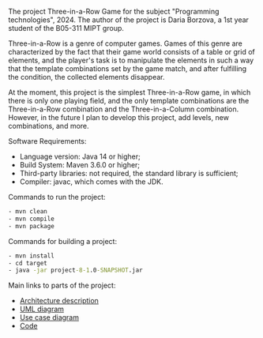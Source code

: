 The project Three-in-a-Row Game for the subject "Programming technologies", 2024. The author of the project is Daria
Borzova, a 1st year student of the B05-311 MIPT group.

Three-in-a-Row is a genre of computer games. Games of this genre are characterized by the fact that their game world
consists of a table or grid of elements, and the player's task is to manipulate the elements in such a way that the
template combinations set by the game match, and after fulfilling the condition, the collected elements disappear.

At the moment, this project is the simplest Three-in-a-Row game, in which there is only one playing field, and the
only template combinations are the Three-in-a-Row combination and the Three-in-a-Column combination. However, in the
future I plan to develop this project, add levels, new combinations, and more.

Software Requirements:

* Language version: Java 14 or higher;
* Build System: Maven 3.6.0 or higher;
* Third-party libraries: not required, the standard library is sufficient;
* Compiler: javac, which comes with the JDK.

Commands to run the project:

```cmd
- mvn clean
- mvn compile
- mvn package
```

Commands for building a project:

```cmd
- mvn install
- cd target
- java -jar project-8-1.0-SNAPSHOT.jar
```

Main links to parts of the project:

* [Architecture description](https://gitlab.akhcheck.ru/tp2024-projects/project-8/-/blob/dev/docs/ArchitectureDescription.md?ref_type=heads)
* [UML diagram](https://gitlab.akhcheck.ru/tp2024-projects/project-8/-/blob/dev/docs/ThreeInARowGameUML.png?ref_type=heads)
* [Use case diagram](https://gitlab.akhcheck.ru/tp2024-projects/project-8/-/blob/dev/docs/UseCaseDiagram.png?ref_type=heads)
* [Code](https://gitlab.akhcheck.ru/tp2024-projects/project-8/-/tree/dev/src/main/java?ref_type=heads)
